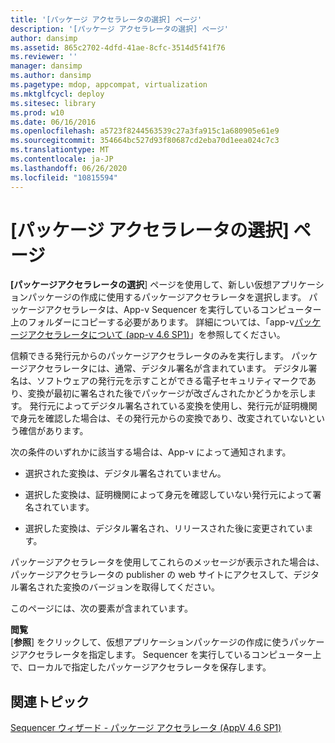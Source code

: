 ```yaml
---
title: '[パッケージ アクセラレータの選択] ページ'
description: '[パッケージ アクセラレータの選択] ページ'
author: dansimp
ms.assetid: 865c2702-4dfd-41ae-8cfc-3514d5f41f76
ms.reviewer: ''
manager: dansimp
ms.author: dansimp
ms.pagetype: mdop, appcompat, virtualization
ms.mktglfcycl: deploy
ms.sitesec: library
ms.prod: w10
ms.date: 06/16/2016
ms.openlocfilehash: a5723f8244563539c27a3fa915c1a680905e61e9
ms.sourcegitcommit: 354664bc527d93f80687cd2eba70d1eea024c7c3
ms.translationtype: MT
ms.contentlocale: ja-JP
ms.lasthandoff: 06/26/2020
ms.locfileid: "10815594"
---
```

# [パッケージ アクセラレータの選択] ページ


**[パッケージアクセラレータの選択**] ページを使用して、新しい仮想アプリケーションパッケージの作成に使用するパッケージアクセラレータを選択します。 パッケージアクセラレータは、App-v Sequencer を実行しているコンピューター上のフォルダーにコピーする必要があります。 詳細については、「app-v[パッケージアクセラレータについて (app-v 4.6 SP1)](about-app-v-package-accelerators--app-v-46-sp1-.md)」を参照してください。

信頼できる発行元からのパッケージアクセラレータのみを実行します。 パッケージアクセラレータには、通常、デジタル署名が含まれています。 デジタル署名は、ソフトウェアの発行元を示すことができる電子セキュリティマークであり、変換が最初に署名された後でパッケージが改ざんされたかどうかを示します。 発行元によってデジタル署名されている変換を使用し、発行元が証明機関で身元を確認した場合は、その発行元からの変換であり、改変されていないという確信があります。

次の条件のいずれかに該当する場合は、App-v によって通知されます。

-   選択された変換は、デジタル署名されていません。

-   選択した変換は、証明機関によって身元を確認していない発行元によって署名されています。

-   選択した変換は、デジタル署名され、リリースされた後に変更されています。

パッケージアクセラレータを使用してこれらのメッセージが表示された場合は、パッケージアクセラレータの publisher の web サイトにアクセスして、デジタル署名された変換のバージョンを取得してください。

このページには、次の要素が含まれています。

<a href="" id="browse"></a>**閲覧**  
[**参照**] をクリックして、仮想アプリケーションパッケージの作成に使うパッケージアクセラレータを指定します。 Sequencer を実行しているコンピューター上で、ローカルで指定したパッケージアクセラレータを保存します。

## 関連トピック


[Sequencer ウィザード - パッケージ アクセラレータ (AppV 4.6 SP1)](sequencer-wizard---package-accelerator--appv-46-sp1-.md)

 

 





